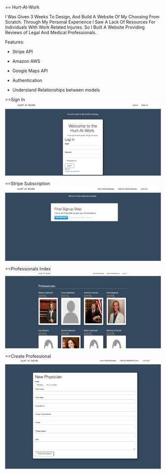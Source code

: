 == Hurt-At-Work

I Was Given 3 Weeks To Design, And Build A Website Of My Choosing From Scratch.
Through My Personal Experience I Saw A Lack Of Resources For Individuals With Work Related Injuries. So I Built A Website Providing Reviews of Legal And Medical Professionals.

Features:

* Stripe API

* Amazon AWS

* Google Maps API

* Authentication

* Understand Relationships between models

==Sign In
![img](app/assets/images/signin.png)

==Stripe Subscription
![img](app/assets/images/stripe-subscription.png)

==Professionals Index
![img](app/assets/images/professionals-index.png)

==Create Professional
![img](app/assets/images/new-physician.png)
